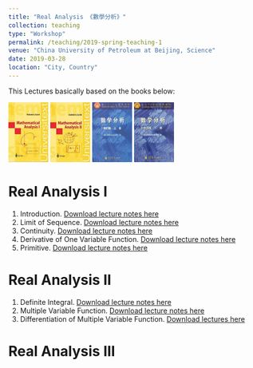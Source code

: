 ```yaml
---
title: "Real Analysis 《數學分析》"
collection: teaching
type: "Workshop"
permalink: /teaching/2019-spring-teaching-1
venue: "China University of Petroleum at Beijing, Science"
date: 2019-03-28
location: "City, Country"
---
```


This Lectures basically based on the books below:

<img src="../images/zorich1.png" width = "80" height = "120">
<img src="../images/zorich2.png" width = "80" height = "120">
<img src="../images/huadongtext1.png" width = "80" height = "120">
<img src="../images/huadongtext2.png" width = "80" height = "120">


Real Analysis I
======
1. Introduction.
[Download lecture notes here](http://wuguoning.github.io/files/introduction.pdf)
2. Limit of Sequence.
[Download lecture notes here](http://wuguoning.github.io/files/limits.pdf)
3. Continuity.
[Download lecture notes here](http://wuguoning.github.io/files/continuity.pdf)
4. Derivative of One Variable Function.
[Download lecture notes here](http://wuguoning.github.io/files/derivative.pdf)
5. Primitive.
[Download lecture notes here](http://wuguoning.github.io/files/primitive.pdf)

Real Analysis II
======
1. Definite Integral.
[Download lecture notes here](http://wuguoning.github.io/files/integral.pdf)
2. Multiple Variable Function.
[Download lecture notes here](http://wuguoning.github.io/files/mul_var_fun.pdf)
2. Differentiation of Multiple Variable Function.
[Download lectures here](http://wuguoning.github.io/files/diff_multi_var.pdf)

Real Analysis III
======

